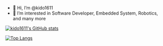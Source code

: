 - 👋 Hi, I’m @kido1611
- 👀 I’m interested in Software Developer, Embedded System, Robotics, and many more

<!-- Currently, you also can find me on IG [@abd_uzzy](https://instagram.com/abd_uzzy) -->

[![kido1611's GitHub stats](https://github-readme-stats.vercel.app/api?username=kido1611&count_private=true&show_icons=true&hide=issues,prs)](https://github.com/anuraghazra/github-readme-stats)

[![Top Langs](https://github-readme-stats.vercel.app/api/top-langs/?username=kido1611&layout=compact&langs_count=8)](https://github.com/anuraghazra/github-readme-stats)

<!---
- 🌱 I’m currently learning ...
- 💞️ I’m looking to collaborate on ...
- 📫 How to reach me ...


kido1611/kido1611 is a ✨ special ✨ repository because its `README.md` (this file) appears on your GitHub profile.
You can click the Preview link to take a look at your changes.
--->
